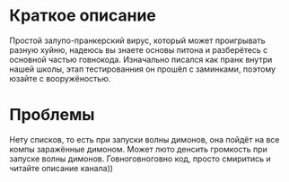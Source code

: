 # Краткое описание
Простой залупо-пранкерский вирус, который может проигрывать разную хуйню, надеюсь вы знаете основы питона и разберётесь с основной частью говнокода.
Изначально писался как пранк внутри нашей школы, этап тестированния он прошёл с заминками, поэтому юзайте с вооружёностью.

# Проблемы
Нету списков, то есть при запуски волны димонов, она пойдёт на все компы заражённые димоном.
Может люто денсить громкость при запуске волны димонов.
Говноговноговно код, просто смиритись и читайте описание канала))
